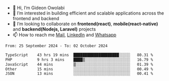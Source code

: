 - 👋 Hi, I’m Gideon Owolabi
- 👀 I’m interested in building efficient and scalable applications across the frontend and backend
- 💞️ I’m looking to collaborate on <b>frontend(react)</b>, <b>mobile(react-native)</b> and <b>backend(Nodejs, Laravel)</b> projects
- 📫 How to reach me <a href="mailto:gideoniyin2021@gmail.com">Mail</a>, <a href="https://www.linkedin.com/in/gideon-owolabi-9b667a232/">LinkedIn</a> and <a href="https://wa.me/2348055377085">Whatsapp</a>

<!---
gude1/gude1 is a ✨ special ✨ repository because its `README.md` (this file) appears on your GitHub profile.
You can click the Preview link to take a look at your changes.
--->

<!--START_SECTION:waka-->

```txt
From: 25 September 2024 - To: 02 October 2024

TypeScript    43 hrs 19 mins  ████████████████████░░░░░   80.31 %
PHP           9 hrs 3 mins    ████▒░░░░░░░░░░░░░░░░░░░░   16.79 %
JavaScript    44 mins         ▒░░░░░░░░░░░░░░░░░░░░░░░░   01.39 %
Other         15 mins         ░░░░░░░░░░░░░░░░░░░░░░░░░   00.49 %
JSON          13 mins         ░░░░░░░░░░░░░░░░░░░░░░░░░   00.41 %
```

<!--END_SECTION:waka-->
